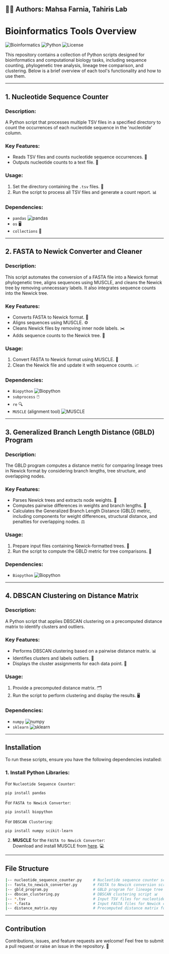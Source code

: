 ## 👨‍💻 Authors: Mahsa Farnia, Tahiris Lab  

# Bioinformatics Tools Overview

![Bioinformatics](https://img.shields.io/badge/Field-Bioinformatics-green) ![Python](https://img.shields.io/badge/Python-3.8%2B-blue) ![License](https://img.shields.io/badge/License-MIT-brightgreen)

This repository contains a collection of Python scripts designed for bioinformatics and computational biology tasks, including sequence counting, phylogenetic tree analysis, lineage tree comparison, and clustering. Below is a brief overview of each tool's functionality and how to use them.

---

## 1. Nucleotide Sequence Counter

### Description:
A Python script that processes multiple TSV files in a specified directory to count the occurrences of each nucleotide sequence in the 'nucleotide' column.

### Key Features:
- Reads TSV files and counts nucleotide sequence occurrences. 🧬
- Outputs nucleotide counts to a text file. 📑

### Usage:
1. Set the directory containing the `.tsv` files. 📁
2. Run the script to process all TSV files and generate a count report. 📊

### Dependencies:
- `pandas` ![pandas](https://img.shields.io/badge/pandas-1.3.0-orange)  
- `os` 🖥️  
- `collections` 🔢

---

## 2. FASTA to Newick Converter and Cleaner

### Description:
This script automates the conversion of a FASTA file into a Newick format phylogenetic tree, aligns sequences using MUSCLE, and cleans the Newick tree by removing unnecessary labels. It also integrates sequence counts into the Newick tree.

### Key Features:
- Converts FASTA to Newick format. 🔄
- Aligns sequences using MUSCLE. ⚙️
- Cleans Newick files by removing inner node labels. ✂️
- Adds sequence counts to the Newick tree. 🧮

### Usage:
1. Convert FASTA to Newick format using MUSCLE. 🔬
2. Clean the Newick file and update it with sequence counts. 📈

### Dependencies:
- `Biopython` ![Biopython](https://img.shields.io/badge/Biopython-1.79-blue)  
- `subprocess` 🖱️  
- `re` 🔍  
- `MUSCLE` (alignment tool) ![MUSCLE](https://img.shields.io/badge/MUSCLE-Alignment-orange)  

---

## 3. Generalized Branch Length Distance (GBLD) Program

### Description:
The GBLD program computes a distance metric for comparing lineage trees in Newick format by considering branch lengths, tree structure, and overlapping nodes.

### Key Features:
- Parses Newick trees and extracts node weights. 🧬
- Computes pairwise differences in weights and branch lengths. 🔢
- Calculates the Generalized Branch Length Distance (GBLD) metric, including components for weight differences, structural distance, and penalties for overlapping nodes. ⚖️

### Usage:
1. Prepare input files containing Newick-formatted trees. 📂
2. Run the script to compute the GBLD metric for tree comparisons. 📏

### Dependencies:
- `Biopython` ![Biopython](https://img.shields.io/badge/Biopython-1.79-blue)

---

## 4. DBSCAN Clustering on Distance Matrix

### Description:
A Python script that applies DBSCAN clustering on a precomputed distance matrix to identify clusters and outliers.

### Key Features:
- Performs DBSCAN clustering based on a pairwise distance matrix. 📊
- Identifies clusters and labels outliers. 🚨
- Displays the cluster assignments for each data point. 📌

### Usage:
1. Provide a precomputed distance matrix. 🗂️
2. Run the script to perform clustering and display the results. 🖥️

### Dependencies:
- `numpy` ![numpy](https://img.shields.io/badge/numpy-1.21.2-blue)  
- `sklearn` ![sklearn](https://img.shields.io/badge/scikit-learn-0.24.2-yellow)  

---

## Installation

To run these scripts, ensure you have the following dependencies installed:

### 1. **Install Python Libraries**:  
For `Nucleotide Sequence Counter`:  
```bash
pip install pandas
```
For `FASTA to Newick Converter`:  
```bash
pip install biopython
```

For `DBSCAN Clustering`:  
```bash
pip install numpy scikit-learn
```

2. **MUSCLE** for the `FASTA to Newick Converter`:  
Download and install MUSCLE from [here](https://www.drive5.com/muscle/). 💻

---

## File Structure

```bash
|-- nucleotide_sequence_counter.py     # Nucleotide sequence counter script 🧬
|-- fasta_to_newick_converter.py       # FASTA to Newick conversion script 🔄
|-- gbld_program.py                    # GBLD program for lineage tree comparison ⚖️
|-- dbscan_clustering.py               # DBSCAN clustering script 📊
|-- *.tsv                              # Input TSV files for nucleotide counter 📑
|-- *.fasta                            # Input FASTA files for Newick converter 🔬
|-- distance_matrix.npy                # Precomputed distance matrix for DBSCAN 🗂️
```

---

## Contribution

Contributions, issues, and feature requests are welcome! Feel free to submit a pull request or raise an issue in the repository. 🤝
